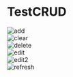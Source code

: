 # TestCRUD

![add](https://cloud.githubusercontent.com/assets/22007761/23588619/bda7c70a-01f2-11e7-839a-1d1a6212887d.PNG) <br>
![clear](https://cloud.githubusercontent.com/assets/22007761/23588620/bda8c95c-01f2-11e7-88cb-731ba535fec5.PNG) <br>
![delete](https://cloud.githubusercontent.com/assets/22007761/23588622/bda934f0-01f2-11e7-953b-6aa0d9cfe00d.PNG) <br>
![edit](https://cloud.githubusercontent.com/assets/22007761/23588621/bda9260e-01f2-11e7-87d6-f7bb09420186.PNG) <br>
![edit2](https://cloud.githubusercontent.com/assets/22007761/23588624/bdaa8f76-01f2-11e7-93c2-03f7fa733c66.PNG) <br>
![refresh](https://cloud.githubusercontent.com/assets/22007761/23588623/bdaa7234-01f2-11e7-871a-3a97e0be6413.PNG)
